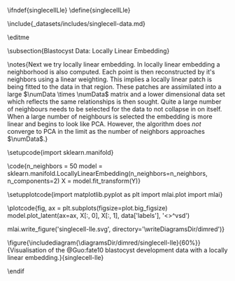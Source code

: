 \ifndef{singlecellLle}
\define{singlecellLle}

\include{_datasets/includes/singlecell-data.md}

\editme

\subsection{Blastocyst Data: Locally Linear Embedding}

\notes{Next we try locally linear embedding. In locally linear embedding a neighborhood is also computed. Each point is then reconstructed by it's neighbors using a linear weighting. This implies a locally linear patch is being fitted to the data in that region. These patches are assimilated into a large $\numData \times \numData$ matrix and a lower dimensional data set which reflects the same relationships is then sought. Quite a large number of neighbours needs to be selected for the data to not collapse in on itself. When a large number of neighbours is selected the embedding is more linear and begins to look like PCA. However, the algorithm does *not* converge to PCA in the limit as the number of neighbors approaches $\numData$.}

\setupcode{import sklearn.manifold}

\code{n_neighbors = 50
model = sklearn.manifold.LocallyLinearEmbedding(n_neighbors=n_neighbors, n_components=2)
X = model.fit_transform(Y)}

\setupplotcode{import matplotlib.pyplot as plt
import mlai.plot
import mlai}

\plotcode{fig, ax = plt.subplots(figsize=plot.big_figsize)
model.plot_latent(ax=ax, X[:, 0], X[:, 1], data['labels'], '<>^vsd')

mlai.write_figure('singlecell-lle.svg', directory='\writeDiagramsDir/dimred')}

\figure{\includediagram{\diagramsDir/dimred/singlecell-lle}{60%}}{Visualisation of the @Guo:fate10 blastocyst development data with a locally linear embedding.}{singlecell-lle}

\endif

